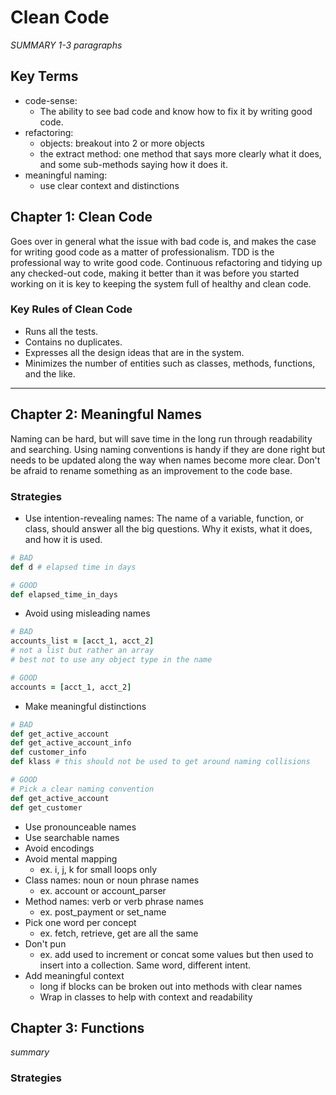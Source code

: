 # Clean Code

_SUMMARY 1-3 paragraphs_

## Key Terms

* code-sense:
  * The ability to see bad code and know how to fix it by writing good code.
* refactoring:
  * objects: breakout into 2 or more objects
  * the extract method: one method that says more clearly what it does, and some sub-methods saying how it does it.
* meaningful naming:
  * use clear context and distinctions

## Chapter 1: Clean Code

Goes over in general what the issue with bad code is, and makes the case for writing good code as a matter of professionalism. TDD is the professional way to write good code. Continuous refactoring and tidying up any checked-out code, making it better than it was before you started working on it is key to keeping the system full of healthy and clean code.

### Key Rules of Clean Code

* Runs all the tests.
* Contains no duplicates.
* Expresses all the design ideas that are in the system.
* Minimizes the number of entities such as classes, methods, functions, and the like.

---

## Chapter 2: Meaningful Names

Naming can be hard, but will save time in the long run through readability and searching. Using naming conventions is handy if they are done right but needs to be updated along the way when names become more clear. Don't be afraid to rename something as an improvement to the code base.

### Strategies

* Use intention-revealing names: The name of a variable, function, or class, should answer all the big questions. Why it exists, what it does, and how it is used.

```ruby
# BAD
def d # elapsed time in days

# GOOD
def elapsed_time_in_days
```

* Avoid using misleading names

```rb
# BAD
accounts_list = [acct_1, acct_2]
# not a list but rather an array
# best not to use any object type in the name

# GOOD
accounts = [acct_1, acct_2]
```

* Make meaningful distinctions

```ruby
# BAD
def get_active_account
def get_active_account_info
def customer_info
def klass # this should not be used to get around naming collisions

# GOOD
# Pick a clear naming convention
def get_active_account
def get_customer
```

* Use pronounceable names
* Use searchable names
* Avoid encodings
* Avoid mental mapping
  * ex. i, j, k for small loops only
* Class names: noun or noun phrase names
  * ex. account or account_parser
* Method names: verb or verb phrase names
  * ex. post_payment or set_name
* Pick one word per concept
  * ex. fetch, retrieve, get are all the same
* Don't pun
  * ex. add used to increment or concat some values but then used to insert into a collection. Same word, different intent.
* Add meaningful context
  * long if blocks can be broken out into methods with clear names
  * Wrap in classes to help with context and readability

## Chapter 3: Functions

_summary_

### Strategies

